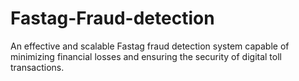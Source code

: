 # Fastag-Fraud-detection
An effective and scalable Fastag fraud detection system capable of minimizing financial losses and ensuring the security of digital toll transactions.
